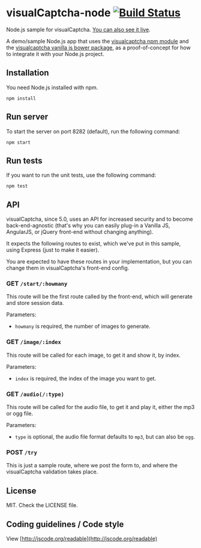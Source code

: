 visualCaptcha-node [![Build Status](https://travis-ci.org/emotionLoop/visualCaptcha-node.png?branch=master)](https://travis-ci.org/emotionLoop/visualCaptcha-node)
==================

Node.js sample for visualCaptcha. [You can also see it live](http://node.demo.visualcaptcha.net).

A demo/sample Node.js app that uses the [visualcaptcha npm module](https://github.com/emotionLoop/visualCaptcha-npm) and the [visualcaptcha vanilla js bower package](https://github.com/emotionLoop/visualCaptcha-frontend-vanilla), as a proof-of-concept for how to integrate it with your Node.js project.


## Installation 

You need Node.js installed with npm.
```
npm install
```


## Run server

To start the server on port 8282 (default), run the following command:
```
npm start
```


## Run tests

If you want to run the unit tests, use the following command:
```
npm test
```


## API

visualCaptcha, since 5.0, uses an API for increased security and to become back-end-agnostic (that's why you can easily plug-in a Vanilla JS, AngularJS, or jQuery front-end without changing anything).

It expects the following routes to exist, which we've put in this sample, using Express (just to make it easier).

You are expected to have these routes in your implementation, but you can change them in visualCaptcha's front-end config.

### GET `/start/:howmany`

This route will be the first route called by the front-end, which will generate and store session data.

Parameters:

- `howmany` is required, the number of images to generate.

### GET `/image/:index`

This route will be called for each image, to get it and show it, by index.

Parameters:

- `index` is required, the index of the image you want to get.

### GET `/audio(/:type)`

This route will be called for the audio file, to get it and play it, either the mp3 or ogg file.

Parameters:

- `type` is optional, the audio file format defaults to `mp3`, but can also be `ogg`.

### POST `/try` 

This is just a sample route, where we post the form to, and where the visualCaptcha validation takes place.


## License

MIT. Check the LICENSE file.

## Coding guidelines / Code style

View [http://jscode.org/readable](http://jscode.org/readable)
